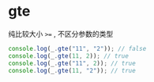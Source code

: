 # gte

纯比较大小 `>=` , 不区分参数的类型

```js
console.log(_.gte("11", "2")); // false
console.log(_.gte(11, 2)); // true
console.log(_.gte("11", 2)); // true
console.log(_.gte(11, "2")); // true
```
